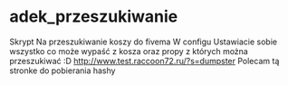# adek_przeszukiwanie
Skrypt Na przeszukiwanie koszy do fivema
W configu Ustawiacie sobie wszystko co może wypaść z kosza oraz propy z których można przeszukiwać :D
http://www.test.raccoon72.ru/?s=dumpster
Polecam tą stronke do pobierania hashy

